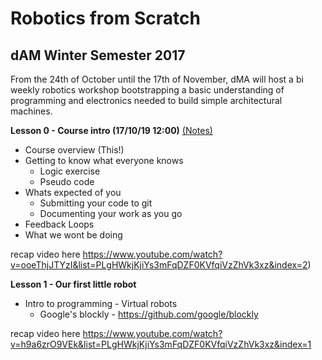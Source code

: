 # Robotics from Scratch
## dAM Winter Semester 2017

From the 24th of October until the 17th of November, dMA will host a bi weekly robotics workshop bootstrapping a basic understanding of programming and electronics needed to build simple architectural machines.


**Lesson 0 - Course intro (17/10/19 12:00)**
[(Notes)](slides/N001-Lesson0/index.html)
+ Course overview (This!)
+ Getting to know what everyone knows
  + Logic exercise
  + Pseudo code
+ Whats expected of you
  + Submitting your code to git
  + Documenting your work as you go
+ Feedback Loops
+ What we wont be doing

recap video here
https://www.youtube.com/watch?v=ooeThjJTYzI&list=PLgHWkjKjiYs3mFqDZF0KVfqiVzZhVk3xz&index=2)

**Lesson 1 - Our first little robot**

+ Intro to programming - Virtual robots
  + Google's blockly - https://github.com/google/blockly

recap video here 
https://www.youtube.com/watch?v=h9a6zrO9VEk&list=PLgHWkjKjiYs3mFqDZF0KVfqiVzZhVk3xz&index=1

